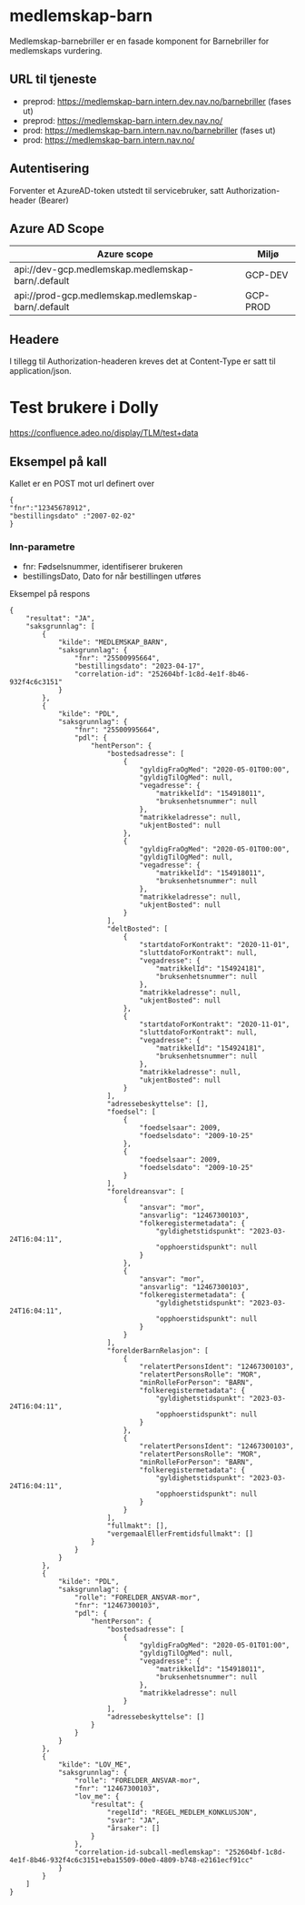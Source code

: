 # medlemskap-barn
Medlemskap-barnebriller er en fasade komponent for Barnebriller for medlemskaps vurdering.



## URL til tjeneste
* preprod: https://medlemskap-barn.intern.dev.nav.no/barnebriller (fases ut)
* preprod: https://medlemskap-barn.intern.dev.nav.no/
* prod: https://medlemskap-barn.intern.nav.no/barnebriller (fases ut)
* prod: https://medlemskap-barn.intern.nav.no/

## Autentisering
Forventer et AzureAD-token utstedt til servicebruker, satt Authorization-header (Bearer)

## Azure AD Scope
| Azure scope                                                | Miljø    |
|------------------------------------------------------------|----------|
| api://dev-gcp.medlemskap.medlemskap-barn/.default  | GCP-DEV  |
| api://prod-gcp.medlemskap.medlemskap-barn/.default | GCP-PROD |

## Headere
I tillegg til Authorization-headeren kreves det at Content-Type er satt til application/json.


# Test brukere i Dolly
https://confluence.adeo.no/display/TLM/test+data

## Eksempel på kall

Kallet er en POST mot url definert over

```
{
"fnr":"12345678912",
"bestillingsdato" :"2007-02-02"
}
```

### Inn-parametre
* fnr: Fødselsnummer, identifiserer brukeren
* bestillingsDato, Dato for når bestillingen utføres

Eksempel på respons 
```
{
    "resultat": "JA",
    "saksgrunnlag": [
        {
            "kilde": "MEDLEMSKAP_BARN",
            "saksgrunnlag": {
                "fnr": "25500995664",
                "bestillingsdato": "2023-04-17",
                "correlation-id": "252604bf-1c8d-4e1f-8b46-932f4c6c3151"
            }
        },
        {
            "kilde": "PDL",
            "saksgrunnlag": {
                "fnr": "25500995664",
                "pdl": {
                    "hentPerson": {
                        "bostedsadresse": [
                            {
                                "gyldigFraOgMed": "2020-05-01T00:00",
                                "gyldigTilOgMed": null,
                                "vegadresse": {
                                    "matrikkelId": "154918011",
                                    "bruksenhetsnummer": null
                                },
                                "matrikkeladresse": null,
                                "ukjentBosted": null
                            },
                            {
                                "gyldigFraOgMed": "2020-05-01T00:00",
                                "gyldigTilOgMed": null,
                                "vegadresse": {
                                    "matrikkelId": "154918011",
                                    "bruksenhetsnummer": null
                                },
                                "matrikkeladresse": null,
                                "ukjentBosted": null
                            }
                        ],
                        "deltBosted": [
                            {
                                "startdatoForKontrakt": "2020-11-01",
                                "sluttdatoForKontrakt": null,
                                "vegadresse": {
                                    "matrikkelId": "154924181",
                                    "bruksenhetsnummer": null
                                },
                                "matrikkeladresse": null,
                                "ukjentBosted": null
                            },
                            {
                                "startdatoForKontrakt": "2020-11-01",
                                "sluttdatoForKontrakt": null,
                                "vegadresse": {
                                    "matrikkelId": "154924181",
                                    "bruksenhetsnummer": null
                                },
                                "matrikkeladresse": null,
                                "ukjentBosted": null
                            }
                        ],
                        "adressebeskyttelse": [],
                        "foedsel": [
                            {
                                "foedselsaar": 2009,
                                "foedselsdato": "2009-10-25"
                            },
                            {
                                "foedselsaar": 2009,
                                "foedselsdato": "2009-10-25"
                            }
                        ],
                        "foreldreansvar": [
                            {
                                "ansvar": "mor",
                                "ansvarlig": "12467300103",
                                "folkeregistermetadata": {
                                    "gyldighetstidspunkt": "2023-03-24T16:04:11",
                                    "opphoerstidspunkt": null
                                }
                            },
                            {
                                "ansvar": "mor",
                                "ansvarlig": "12467300103",
                                "folkeregistermetadata": {
                                    "gyldighetstidspunkt": "2023-03-24T16:04:11",
                                    "opphoerstidspunkt": null
                                }
                            }
                        ],
                        "forelderBarnRelasjon": [
                            {
                                "relatertPersonsIdent": "12467300103",
                                "relatertPersonsRolle": "MOR",
                                "minRolleForPerson": "BARN",
                                "folkeregistermetadata": {
                                    "gyldighetstidspunkt": "2023-03-24T16:04:11",
                                    "opphoerstidspunkt": null
                                }
                            },
                            {
                                "relatertPersonsIdent": "12467300103",
                                "relatertPersonsRolle": "MOR",
                                "minRolleForPerson": "BARN",
                                "folkeregistermetadata": {
                                    "gyldighetstidspunkt": "2023-03-24T16:04:11",
                                    "opphoerstidspunkt": null
                                }
                            }
                        ],
                        "fullmakt": [],
                        "vergemaalEllerFremtidsfullmakt": []
                    }
                }
            }
        },
        {
            "kilde": "PDL",
            "saksgrunnlag": {
                "rolle": "FORELDER_ANSVAR-mor",
                "fnr": "12467300103",
                "pdl": {
                    "hentPerson": {
                        "bostedsadresse": [
                            {
                                "gyldigFraOgMed": "2020-05-01T01:00",
                                "gyldigTilOgMed": null,
                                "vegadresse": {
                                    "matrikkelId": "154918011",
                                    "bruksenhetsnummer": null
                                },
                                "matrikkeladresse": null
                            }
                        ],
                        "adressebeskyttelse": []
                    }
                }
            }
        },
        {
            "kilde": "LOV_ME",
            "saksgrunnlag": {
                "rolle": "FORELDER_ANSVAR-mor",
                "fnr": "12467300103",
                "lov_me": {
                    "resultat": {
                        "regelId": "REGEL_MEDLEM_KONKLUSJON",
                        "svar": "JA",
                        "årsaker": []
                    }
                },
                "correlation-id-subcall-medlemskap": "252604bf-1c8d-4e1f-8b46-932f4c6c3151+eba15509-00e0-4809-b748-e2161ecf91cc"
            }
        }
    ]
}
```
